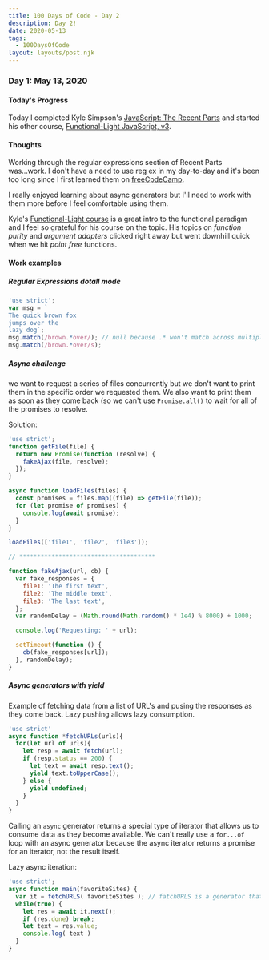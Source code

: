 ```yaml
---
title: 100 Days of Code - Day 2
description: Day 2!
date: 2020-05-13
tags: 
  - 100DaysOfCode
layout: layouts/post.njk
---
```


### Day 1: May 13, 2020

#### Today's Progress

Today I completed Kyle Simpson's [JavaScript: The Recent Parts](https://frontendmasters.com/courses/js-recent-parts/) and started his other course, [Functional-Light JavaScript, v3](https://frontendmasters.com/courses/functional-javascript-v3/).

#### Thoughts

Working through the regular expressions section of Recent Parts was...work. I don't have a need to use reg ex in my day-to-day and it's been too long since I first learned them on [freeCpdeCamp](https://www.freecodecamp.org/).

I really enjoyed learning about async generators but I'll need to work with them more before I feel comfortable using them.

Kyle's [Functional-Light course](https://frontendmasters.com/courses/functional-javascript-v3/) is a great intro to the functional paradigm and I feel so grateful for his course on the topic. His topics on *function purity* and *argument adapters* clicked right away but went downhill quick when we hit *point free* functions.

#### Work examples

##### Regular Expressions dotall mode

```js
'use strict';
var msg = `
The quick brown fox
jumps over the
lazy dog`;
msg.match(/brown.*over/); // null because .* won't match across multiple lines
msg.match(/brown.*over/s);
```

##### Async challenge

we want to request a series of files concurrently but we don't want to print them in the specific order we requested them. We also want to print them as soon as they come back (so we can't use `Promise.all()` to wait for all of the promises to resolve.

Solution:

```js
'use strict';
function getFile(file) {
  return new Promise(function (resolve) {
    fakeAjax(file, resolve);
  });
}

async function loadFiles(files) {
  const promises = files.map((file) => getFile(file));
  for (let promise of promises) {
    console.log(await promise);
  }
}

loadFiles(['file1', 'file2', 'file3']);

// **************************************

function fakeAjax(url, cb) {
  var fake_responses = {
    file1: 'The first text',
    file2: 'The middle text',
    file3: 'The last text',
  };
  var randomDelay = (Math.round(Math.random() * 1e4) % 8000) + 1000;

  console.log('Requesting: ' + url);

  setTimeout(function () {
    cb(fake_responses[url]);
  }, randomDelay);
}
```

##### Async generators with yield

Example of fetching data from a list of URL's and pusing the responses as they come back. Lazy pushing allows lazy consumption.

```js
'use strict'
async function *fetchURLs(urls){
  for(let url of urls){
    let resp = await fetch(url);
    if (resp.status == 200) {
      let text = await resp.text();
      yield text.toUpperCase();
    } else {
      yield undefined;
    }
  }
}
```

Calling an `async` generator returns a special type of iterator that allows us to consume data as they become available. We can't really use a `for...of` loop with an async generator because the async iterator returns a promise for an iterator, not the result itself.

Lazy async iteration:

```js
'use strict';
async function main(favoriteSites) {
  var it = fetchURLS( favoriteSites ); // fatchURLS is a generator that returns an iterator
  while(true) {
    let res = await it.next();
    if (res.done) break;
    let text = res.value;
    console.log( text )
  }
}
```